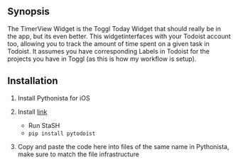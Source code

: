 ## Synopsis

The TimerView Widget is the Toggl Today Widget that should really be in the app, but its even better. This widgetinterfaces with your Todoist account too, allowing you to track the amount of time spent on a given task in Todoist. It assumes you have corresponding Labels in Todoist for the projects you have in Toggl (as this is how my workflow is setup).

## Installation

1. Install Pythonista for iOS

2. Install [link](https://github.com/ywangd/stash "StaSH")
	* Run StaSH
	* `pip install pytodoist`

3. Copy and paste the code here into files of the same name in Pythonista, make sure to match the file infrastructure
	